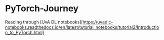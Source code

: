# PyTorch-Journey

Reading through [UvA DL notebooks][https://uvadlc-notebooks.readthedocs.io/en/latest/tutorial_notebooks/tutorial2/Introduction_to_PyTorch.html]
